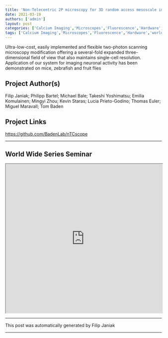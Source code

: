 ```yaml
---
title: 'Non-Telecentric 2P microscopy for 3D random access mesoscale imaging (nTCscope)'
date: 2021-03-19
authors: ['admin']
layout: post
categories: ['Calcium Imaging','Microscopes','Fluorescence','Hardware','worldwideseries']
tags: ['Calcium Imaging','Microscopes','Fluorescence','Hardware','worldwideseries']
---
```

Ultra-low-cost, easily implemented and flexible two-photon scanning microscopy modification offering a several-fold expanded three-dimensional field of view that also maintains single-cell resolution. Application of our system for imaging neuronal activity has been demonstrated on mice, zebrafish and fruit flies
## Project Author(s)
Filip Janiak; Philipp Bartel; Michael Bale; Takeshi Yoshimatsu; Emilia Komulainen; Mingyi Zhou; Kevin Staras; Lucia Prieto-Godino; Thomas Euler; Miguel Maravall; Tom Baden
## Project Links
https://github.com/BadenLab/nTCscope
  

***
## World Wide Series Seminar 

<iframe align="centre" width="100%" height="480" src="https://www.youtube.com/embed/3dXE6LjEcd8" title="YouTube video player" frameborder="100" allow="accelerometer; autoplay; clipboard-write; encrypted-media; gyroscope; picture-in-picture" allowfullscreen></iframe>

  

***
This post was automatically generated by
Filip Janiak
***



